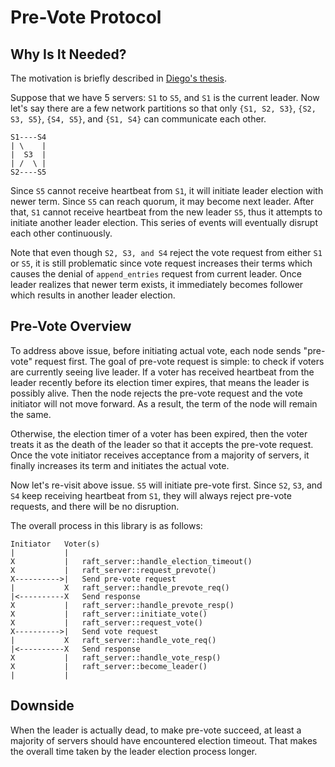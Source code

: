 Pre-Vote Protocol
=================

Why Is It Needed?
-----------------
The motivation is briefly described in [Diego's thesis](https://web.stanford.edu/~ouster/cgi-bin/papers/OngaroPhD.pdf).

Suppose that we have 5 servers: `S1` to `S5`, and `S1` is the current leader. Now let's say there are a few network partitions so that only `{S1, S2, S3}`, `{S2, S3, S5}`, `{S4, S5}`, and `{S1, S4}` can communicate each other.
```
S1----S4
| \    |
|  S3  |
| /  \ |
S2----S5
```

Since `S5` cannot receive heartbeat from `S1`, it will initiate leader election with newer term. Since `S5` can reach quorum, it may become next leader. After that, `S1` cannot receive heartbeat from the new leader `S5`, thus it attempts to initiate another leader election. This series of events will eventually disrupt each other continuously.

Note that even though `S2, S3, and S4` reject the vote request from either `S1` or `S5`, it is still problematic since vote request increases their terms which causes the denial of `append_entries` request from current leader. Once leader realizes that newer term exists, it immediately becomes follower which results in another leader election.

Pre-Vote Overview
-----------------
To address above issue, before initiating actual vote, each node sends "pre-vote" request first. The goal of pre-vote request is simple: to check if voters are currently seeing live leader. If a voter has received heartbeat from the leader recently before its election timer expires, that means the leader is possibly alive. Then the node rejects the pre-vote request and the vote initiator will not move forward. As a result, the term of the node will remain the same.

Otherwise, the election timer of a voter has been expired, then the voter treats it as the death of the leader so that it accepts the pre-vote request. Once the vote initiator receives acceptance from a majority of servers, it finally increases its term and initiates the actual vote.

Now let's re-visit above issue. `S5` will initiate pre-vote first. Since `S2`, `S3`, and `S4` keep receiving heartbeat from `S1`, they will always reject pre-vote requests, and there will be no disruption.

The overall process in this library is as follows:
```
Initiator   Voter(s)
|           |
X           |   raft_server::handle_election_timeout()
X           |   raft_server::request_prevote()
X---------->|   Send pre-vote request
|           X   raft_server::handle_prevote_req()
|<----------X   Send response
X           |   raft_server::handle_prevote_resp()
X           |   raft_server::initiate_vote()
X           |   raft_server::request_vote()
X---------->|   Send vote request
|           X   raft_server::handle_vote_req()
|<----------X   Send response
X           |   raft_server::handle_vote_resp()
X           |   raft_server::become_leader()
|           |
```


Downside
--------
When the leader is actually dead, to make pre-vote succeed, at least a majority of servers should have encountered election timeout. That makes the overall time taken by the leader election process longer.
